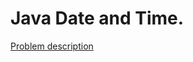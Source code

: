 # Java Date and Time.

[Problem description](https://www.hackerrank.com/challenges/java-date-and-time)
